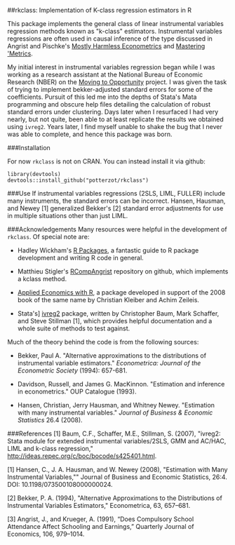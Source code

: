 ##rkclass: Implementation of K-class regression estimators in R

This package implements the general class of linear instrumental variables regression methods known as "k-class" estimators. Instrumental variables regressions are often used in causal inference of the type discussed in Angrist and Pischke's [Mostly Harmless Econometrics](http://www.mostlyharmlesseconometrics.com/) and [Mastering 'Metrics](http://masteringmetrics.com/).

My initial interest in instrumental variables regression began while I was working as a research assistant at the National Bureau of Economic Research (NBER) on the [Moving to Opportunity](http://www.nber.org/mtopublic/) project. I was given the task of trying to implement bekker-adjusted standard errors for some of the coefficients. Pursuit of this led me into the depths of Stata's Mata programming and obscure help files detailing the calculation of robust standard errors under clustering. Days later when I resurfaced I had very nearly, but not quite, been able to at least replicate the results we obtained using `ivreg2`. Years later, I find myself unable to shake the bug that I never was able to complete, and hence this package was born.

###Installation

For now `rkclass` is not on CRAN. You can instead install it via github:

    library(devtools)
    devtools::install_github("potterzot/rkclass")
    
###Use
If instrumental variables regressions (2SLS, LIML, FULLER) include many instruments, the standard errors can be incorrect. Hansen, Hausman, and Newey [1] generalized Bekker's [2] standard error adjustments for use in multiple situations other than just LIML.

###Acknowledgements
Many resources were helpful in the development of `rkclass`. Of special note are:

* Hadley Wickham's [R Packages](http://r-pkgs.had.co.nz/), a fantastic guide to R package development and writing R code in general.

* Matthieu Stigler's [RCompAngrist](https://github.com/MatthieuStigler/RCompAngrist) repository on github, which implements a kclass method.

* [Applied Economics with R](https://cran.r-project.org/web/packages/AER/index.html), a package developed in support of the 2008 book of the same name by Christian Kleiber and Achim Zeileis.

* Stata's] [ivreg2](https://ideas.repec.org/c/boc/bocode/s425401.html) package, written by Christopher Baum, Mark Schaffer, and Steve Stillman [1], which provides helpful documentation and a whole suite of methods to test against.  

Much of the theory behind the code is from the following sources:

- Bekker, Paul A. "Alternative approximations to the distributions of instrumental variable estimators." *Econometrica: Journal of the Econometric Society* (1994): 657-681.

- Davidson, Russell, and James G. MacKinnon. "Estimation and inference in econometrics." OUP Catalogue (1993).

- Hansen, Christian, Jerry Hausman, and Whitney Newey. "Estimation with many instrumental variables." *Journal of Business & Economic Statistics* 26.4 (2008).

###References
[1] Baum, C.F., Schaffer, M.E., Stillman, S. (2007), "ivreg2: Stata module for extended instrumental variables/2SLS, GMM and AC/HAC, LIML and k-class regression," http://ideas.repec.org/c/boc/bocode/s425401.html.

[1] Hansen, C., J. A. Hausman, and W. Newey (2008), "Estimation with Many Instrumental Variables,"" Journal of Business and Economic Statistics, 26:4. DOI: 10.1198/073500108000000024.

[2] Bekker, P. A. (1994), "Alternative Approximations to the Distributions of Instrumental Variables Estimators," Econometrica, 63, 657–681.

[3] Angrist, J., and Krueger, A. (1991), “Does Compulsory School Attendance Affect Schooling and Earnings,” Quarterly Journal of Economics, 106, 979–1014.

